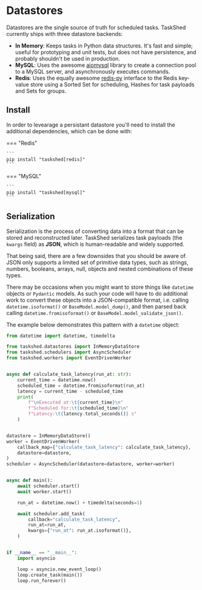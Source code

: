 # Datastores

Datastores are the single source of truth for scheduled tasks. TaskShed currently ships with three datastore backends:

* **In Memory**: Keeps tasks in Python data structures. It's fast and simple; useful for prototyping and unit tests, but does not have persistence, and probably shouldn't be used in production.
* **MySQL**: Uses the awesome [aiomysql](https://github.com/aio-libs/aiomysql) library to create a connection pool to a MySQL server, and asynchronously executes commands.
* **Redis**: Uses the equally awesome [redis-py](https://github.com/redis/redis-py) interface to the Redis key-value store using a Sorted Set for scheduling, Hashes for task payloads and Sets for groups.

## Install

In order to levearage a persistant datastore you'll need to install the additional dependencies, which can be done with:

=== "Redis"

    ```
    pip install "taskshed[redis]"
    ```

=== "MySQL"

    ```
    pip install "taskshed[mysql]"
    ```

## Serialization

Serialization is the process of converting data into a format that can be stored and reconstructed later. TaskShed serializes task payloads (the `kwargs` field) as **JSON**, which is human-readable and widely supported.

That being said, there are a few downsides that you should be aware of. JSON only supports a limited set of primitive data types, such as strings, numbers, booleans, arrays, null, objects and nested combinations of these types. 

There may be occasions when you might want to store things like `datetime` objects or `Pydantic` models. As such your code will have to do additional work to convert these objects into a JSON-compatible format, i.e. calling `datetime.isoformat()` or `BaseModel.model_dump()`, and then parsed back calling `datetime.fromisoformat()` or `BaseModel.model_validate_json()`.

The example below demonstrates this pattern with a `datetime` object:

```py title="Example When Passing Datetime Objects as Callback Kwargs" hl_lines="10 31"
from datetime import datetime, timedelta

from taskshed.datastores import InMemoryDataStore
from taskshed.schedulers import AsyncScheduler
from taskshed.workers import EventDrivenWorker


async def calculate_task_latency(run_at: str):
    current_time = datetime.now()
    scheduled_time = datetime.fromisoformat(run_at)
    latency = current_time - scheduled_time
    print(
        f"\nExecuted at:\t{current_time}\n"
        f"Scheduled for:\t{scheduled_time}\n"
        f"Latency:\t{latency.total_seconds()} s"
    )


datastore = InMemoryDataStore()
worker = EventDrivenWorker(
    callback_map={"calculate_task_latency": calculate_task_latency},
    datastore=datastore,
)
scheduler = AsyncScheduler(datastore=datastore, worker=worker)


async def main():
    await scheduler.start()
    await worker.start()

    run_at = datetime.now() + timedelta(seconds=1)

    await scheduler.add_task(
        callback="calculate_task_latency",
        run_at=run_at,
        kwargs={"run_at": run_at.isoformat()},
    )


if __name__ == "__main__":
    import asyncio

    loop = asyncio.new_event_loop()
    loop.create_task(main())
    loop.run_forever()

```